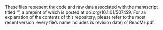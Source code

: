 These files represent the code and raw data associated with the manuscript titled “”, a preprint of which is posted at doi.org/10.1101/507459. For an explanation of the contents of this repository, please refer to the most recent version (every file’s name includes its revision date) of ReadMe.pdf.
